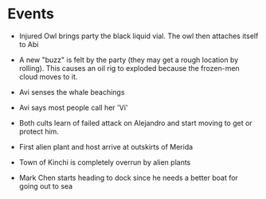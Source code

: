 
# Events

- Injured Owl brings party the black liquid vial. The owl then attaches itself to Abi

- A new "buzz" is felt by the party (they may get a rough location by rolling). This causes an oil rig to exploded because the frozen-men cloud moves to it.

- Avi senses the whale beachings

- Avi says most people call her 'Vi'

- Both cults learn of failed attack on Alejandro and start moving to get or protect him.

- First alien plant and host arrive at outskirts of Merida

- Town of Kinchi is completely overrun by alien plants

- Mark Chen starts heading to dock since he needs a better boat for going out to sea